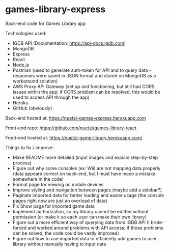 # games-library-express
 Back-end code for Games Library app


Technologies used:
* IGDB API (Documentation: https://api-docs.igdb.com)
* MongoDB
* Express
* React
* Node.js
* Postman (used to generate auth-token for API and to query data - responses were saved in JSON format and stored on MongoDB as a workaround solution)
* AWS Proxy API Gateway (set up and functioning, but still had CORS issues within the app; if CORS problem can be resolved, this would be used to access API through the app)
* Heroku
* GitHub (obviously)

Back-end hosted at: https://nuetzi-games-express.herokuapp.com

Front-end repo: https://github.com/nuetzi/games-library-react

Front-end hosted at: https://nuetzi-game-library.herokuapp.com/



Things to fix / improve:
* Make README more detailed (input images and explain step-by-step process)
* Figure out why some consoles (ex: Wii) are not mapping data properly (data appears correct on back-end, but I must have made a mistake somewhere in the code)
* Format page for viewing on mobile devices
* Improve styling and navigation between pages (maybe add a sidebar?)
* Paginate imported data for better loading and easier usage (the console pages right now are just an overload of data)
* Fix Show page for imported game data
* Implement authorization, so my library cannot be editted without permission (or make it so each user can make their own library)
* Figure out a more efficient way of querying data from IGDB API (I brute-forced and worked around problems with API access; if those problems can be solved, the code could be vastly improved)
* Figure out how to use imported data to efficiently add games to user library without manually having to input data